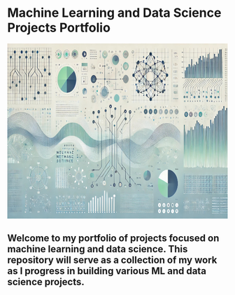 # Machine Learning and Data Science Projects Portfolio

<img src="portfolio_image.jpg" height="400" width="1200" />

## Welcome to my portfolio of projects focused on machine learning and data science. This repository will serve as a collection of my work as I progress in building various ML and data science projects.
